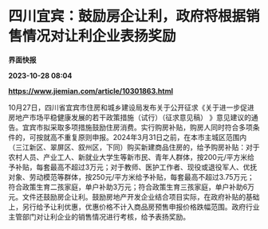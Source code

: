 # 四川宜宾：鼓励房企让利，政府将根据销售情况对让利企业表扬奖励
**界面快报**

**2023-10-28 08:04**

**https://www.jiemian.com/article/10301863.html**

10月27日，四川省宜宾市住房和城乡建设局发布关于公开征求《关于进一步促进房地产市场平稳健康发展的若干政策措施（试行）（征求意见稿） 》意见建议的通告。宜宾市拟采取多项措施鼓励住房消费。实行购房补贴，购房人同时符合多项条件的，可按就高不重复原则申报。2024年3月31日之前，在本市主城区范围内（三江新区、翠屏区、叙州区，下同）购买新建商品住房的，给予购房补贴：对于农村人员、产业工人、新就业大学生等新市民、青年人群体，按200元/平方米给予补贴，每套最高不超过3万元；对于教师、医护工作者、现役或退役军人、优抚对象、劳动模范等群体，按250元/平方米给予补贴，每套最高不超过3.75万元；符合政策生育二孩家庭，单户补助3万元；符合政策生育三孩家庭，单户补助6万元。文件还鼓励房企让利。鼓励房地产开发企业结合项目实际，在政府补贴的基础上，另行给予让利优惠，优惠价格不计入商品房预售申报价格跌幅范围。政府行业主管部门对让利企业的销售情况进行考核，给予表扬奖励。